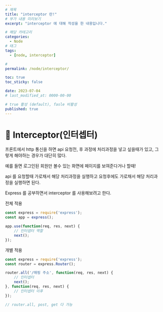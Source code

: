 ```yaml
---
# 제목
title: "interceptor 란!"
# 부가 내용 미리보기
excerpt: "interceptor 에 대해 작성을 한 내용입니다."

# 해당 카테고리
categories:
  - Node
# 태그 
tags:
  - [node, interceptor]

# 
permalink: /node/interceptor/

toc: true
toc_sticky: false

date: 2023-07-04
# last_modified_at: 0000-00-00

# true 활성 (default), fasle 비활성 
published: true
---
```


# 🦥 Interceptor(인터셉터)

프론트에서 http 통신을 하면 api 요청전, 후 과정에 처리과정을 넣고 싶을때가 있고, 그렇게 해야하는 경우가 대단히 많다.

예를 들면 로그인된 회원만 볼수 있는 화면에 페이지를 보여준다거나 할때!

 

api 를 요청할때 가로채서 해당 처리과정을 실행하고 요청후에도 가로채서 해당 처리과정을 실행하면 된다.

 

Express 를 공부하면서 interceptor 를 사용해보려고 한다. 

 

전체 적용 

```js
const express = require('express');
const app = express();

app.use(function(req, res, next) {
	// 인터셉터 역할 
    next();
});
```
개별 적용
```js
const express = require('express');
const router = express.Router();

router.all('/매핑 주소', function(req, res, next) {
	// 인터셉터
    next();
}, function(req, res, next) {
	// 인터셉터 이후 
});

// router.all, post, get 다 가능
```
